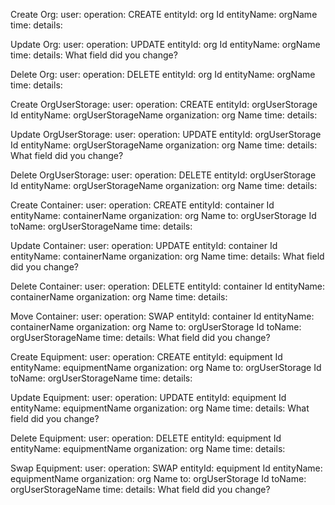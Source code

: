 
Create Org:
  user: 
  operation: CREATE
  entityId: org Id
  entityName: orgName
  time:
  details:

Update Org:
  user: 
  operation: UPDATE
  entityId: org Id
  entityName: orgName
  time:
  details: What field did you change?

Delete Org:
  user: 
  operation: DELETE
  entityId: org Id
  entityName: orgName
  time:
  details:

Create OrgUserStorage:
  user: 
  operation: CREATE
  entityId: orgUserStorage Id
  entityName: orgUserStorageName
  organization: org Name
  time:
  details:

Update OrgUserStorage:
  user: 
  operation: UPDATE
  entityId: orgUserStorage Id
  entityName: orgUserStorageName
  organization: org Name
  time:
  details: What field did you change?

Delete OrgUserStorage:
  user: 
  operation: DELETE
  entityId: orgUserStorage Id
  entityName: orgUserStorageName
  organization: org Name
  time:
  details:

Create Container:
  user: 
  operation: CREATE
  entityId: container Id
  entityName: containerName
  organization: org Name
  to: orgUserStorage Id
  toName: orgUserStorageName
  time:
  details:

Update Container:
  user: 
  operation: UPDATE
  entityId: container Id
  entityName: containerName
  organization: org Name
  time:
  details: What field did you change?

Delete Container:
  user: 
  operation: DELETE
  entityId: container Id
  entityName: containerName
  organization: org Name
  time:
  details:

Move Container:
  user: 
  operation: SWAP
  entityId: container Id
  entityName: containerName
  organization: org Name
  to: orgUserStorage Id
  toName: orgUserStorageName
  time:
  details: What field did you change?

Create Equipment:
  user: 
  operation: CREATE
  entityId: equipment Id
  entityName: equipmentName
  organization: org Name
  to: orgUserStorage Id
  toName: orgUserStorageName
  time:
  details:

Update Equipment:
  user: 
  operation: UPDATE
  entityId: equipment Id
  entityName: equipmentName
  organization: org Name
  time:
  details: What field did you change?

Delete Equipment:
  user: 
  operation: DELETE
  entityId: equipment Id
  entityName: equipmentName
  organization: org Name
  time:
  details:

Swap Equipment:
  user: 
  operation: SWAP
  entityId: equipment Id
  entityName: equipmentName
  organization: org Name
  to: orgUserStorage Id
  toName: orgUserStorageName
  time:
  details: What field did you change?